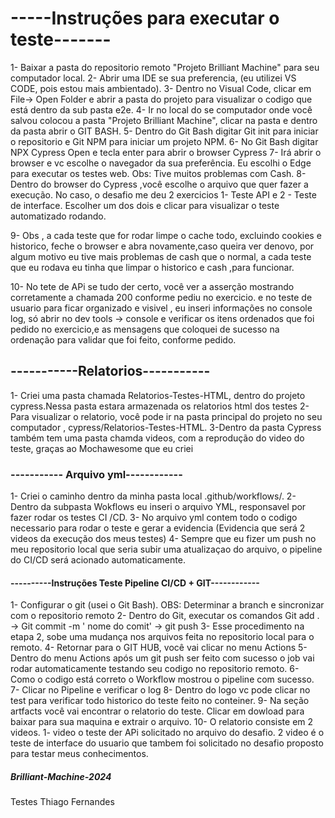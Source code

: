 # -----Instruções para executar o teste------- 

1- Baixar a pasta do repositorio remoto "Projeto Brilliant Machine" para seu computador local.
2- Abrir uma IDE se sua preferencia, (eu utilizei VS CODE, pois estou mais ambientado).
3- Dentro no Visual Code, clicar em File-> Open Folder e abrir a pasta do projeto para visualizar o codigo que está dentro da sub pasta e2e.
4- Ir no local do se computador onde você salvou colocou a pasta "Projeto Brilliant Machine", clicar na pasta e dentro da pasta abrir o GIT BASH. 
5- Dentro do Git Bash digitar Git init para iniciar o repositorio e Git NPM para iniciar um projeto NPM.
6- No Git Bash digitar NPX Cypress Open e tecla enter para abrir o browser Cypress
7- Irá abrir o browser e vc escolhe o navegador da sua preferência. Eu escolhi o Edge para executar os testes web. Obs: Tive muitos problemas com Cash.
8- Dentro do browser do Cypress ,você escolhe o arquivo que quer fazer a execução. 
No caso, o desafio me deu 2 exercicios 1- Teste API e 2 - Teste de interface. Escolher um dos dois e clicar para visualizar o teste automatizado rodando.

9- Obs , a cada teste que for rodar limpe o cache todo, excluindo cookies e historico, feche o browser e abra novamente,caso queira ver denovo, por algum motivo eu tive mais problemas de cash que o normal, a cada teste que eu rodava eu tinha que limpar o historico e cash ,para funcionar.

10- No tete de APi se tudo der certo, você ver a asserção mostrando corretamente a chamada 200 conforme pediu no exercicio. 
e no teste de usuario para ficar organizado e visivel , eu inseri informações no console log, só abrir no dev tools -> console e verificar os itens ordenados que foi pedido no exercicio,e as mensagens que coloquei de sucesso na ordenação para validar que foi feito, conforme pedido.

## -----------Relatorios-----------

1- Criei uma pasta chamada Relatorios-Testes-HTML, dentro do projeto cypress.Nessa pasta estara armazenada os relatorios html dos testes
2- Para visualizar o relatorio, você pode ir na pasta principal do projeto no seu computador , cypress/Relatorios-Testes-HTML. 
3-Dentro da pasta Cypress também tem uma pasta chamda videos, com a reprodução do video do teste, graças ao Mochawesome que eu criei 

### ----------- Arquivo yml------------

1- Criei o caminho dentro da minha pasta local .github/workflows/. 
2- Dentro da subpasta Wokflows eu inseri o arquivo YML, responsavel por fazer rodar os testes CI /CD. 
3- No arquivo yml contem todo o codigo necessario para rodar o teste e gerar a evidencia (Evidencia que será 2 videos da execução dos meus testes)
4- Sempre que eu fizer um push no meu repositorio local que seria subir uma atualizaçao do arquivo, o pipeline do CI/CD será acionado automaticamente.

#### ----------Instruções Teste Pipeline CI/CD + GIT------------

1- Configurar o git (usei o Git Bash). OBS: Determinar a branch e sincronizar com o repositorio remoto
2- Dentro do Git, executar os comandos Git add .  -> Git commit -m ' nome do comit' -> git push 
3- Esse procedimento na etapa 2, sobe uma mudança nos arquivos feita no repositorio local para o remoto. 
4- Retornar para o GIT HUB, você vai clicar no menu Actions
5- Dentro do menu Actions após um git push ser feito com sucesso o job vai rodar automaticamente testando seu codigo no repositorio remoto.
6- Como o codigo está correto o Workflow mostrou o pipeline com sucesso.
7- Clicar no Pipeline e verificar o log
8- Dentro do logo vc pode clicar no test para verificar todo historico do teste feito no conteiner.
9- Na seção artfacts você vai encontrar o relatorio do teste. Clicar em dowload para baixar para sua maquina e extrair o arquivo.
10- O relatorio consiste em 2 videos. 1- video o teste der APi solicitado no arquivo do desafio. 2 video é o teste de interface do usuario que tambem foi solicitado no desafio proposto para testar meus conhecimentos.

#####  Brilliant-Machine-2024
Testes Thiago Fernandes
